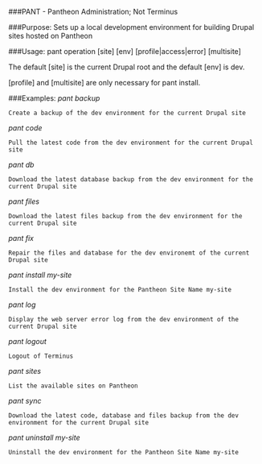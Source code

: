 ###PANT - Pantheon Administration; Not Terminus

###Purpose:
  Sets up a local development environment for building Drupal sites hosted on Pantheon

###Usage:
  pant operation [site] [env] [profile|access|error] [multisite]

  The default [site] is the current Drupal root and the default [env] is dev.

  [profile] and [multisite] are only necessary for pant install.

###Examples:
  *pant backup*

    Create a backup of the dev environment for the current Drupal site

  *pant code*

    Pull the latest code from the dev environment for the current Drupal site

  *pant db*

    Download the latest database backup from the dev environment for the current Drupal site

  *pant files*

    Download the latest files backup from the dev environment for the current Drupal site

  *pant fix*

    Repair the files and database for the dev environemt of the current Drupal site

  *pant install my-site*

    Install the dev environment for the Pantheon Site Name my-site

  *pant log*

    Display the web server error log from the dev environment of the current Drupal site

  *pant logout*

    Logout of Terminus

  *pant sites*

    List the available sites on Pantheon

  *pant sync*

    Download the latest code, database and files backup from the dev environment for the current Drupal site

  *pant uninstall my-site*

    Uninstall the dev environment for the Pantheon Site Name my-site
